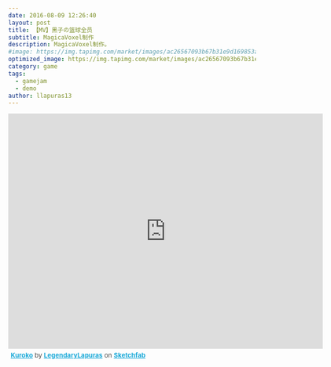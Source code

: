 ```yaml
---
date: 2016-08-09 12:26:40
layout: post
title: 【MV】黑子の篮球全员
subtitle: MagicaVoxel制作
description: MagicaVoxel制作。
#image: https://img.tapimg.com/market/images/ac26567093b67b31e9d169853a701be7.PNG?imageView2/2/h/560/q/80/format/jpg/interlace/1/ignore-error/1
optimized_image: https://img.tapimg.com/market/images/ac26567093b67b31e9d169853a701be7.PNG?imageView2/2/h/560/q/80/format/jpg/interlace/1/ignore-error/1
category: game
tags:
  - gamejam
  - demo
author: llapuras13
---
```


<div class="sketchfab-embed-wrapper">
    <iframe title="A 3D model" width="640" height="480" src="https://sketchfab.com/models/cb7e675e441f4a518117863145d33514/embed?preload=1&amp;ui_controls=1&amp;ui_infos=1&amp;ui_inspector=1&amp;ui_stop=1&amp;ui_watermark=1&amp;ui_watermark_link=1" frameborder="0" allow="autoplay; fullscreen; vr" mozallowfullscreen="true" webkitallowfullscreen="true"></iframe>
    <p style="font-size: 13px; font-weight: normal; margin: 5px; color: #4A4A4A;">
        <a href="https://sketchfab.com/3d-models/kuroko-cb7e675e441f4a518117863145d33514?utm_medium=embed&utm_source=website&utm_campaign=share-popup" target="_blank" style="font-weight: bold; color: #1CAAD9;">Kuroko</a>
        by <a href="https://sketchfab.com/LegendaryLapuras?utm_medium=embed&utm_source=website&utm_campaign=share-popup" target="_blank" style="font-weight: bold; color: #1CAAD9;">LegendaryLapuras</a>
        on <a href="https://sketchfab.com?utm_medium=embed&utm_source=website&utm_campaign=share-popup" target="_blank" style="font-weight: bold; color: #1CAAD9;">Sketchfab</a>
    </p>
</div>

